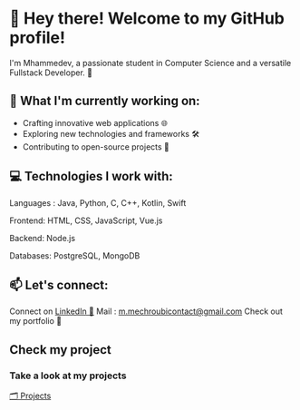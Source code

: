 # 👋 Hey there! Welcome to my GitHub profile!
I'm Mhammedev, a passionate student in Computer Science and a versatile Fullstack Developer. 🚀

## 🔭 What I'm currently working on:

- Crafting innovative web applications 🌐
- Exploring new technologies and frameworks 🛠️
- Contributing to open-source projects 🌱

## 💻 Technologies I work with:

Languages : 
Java, Python, C, C++, Kotlin, Swift 

Frontend: 
HTML, CSS, JavaScript, Vue.js

Backend: 
Node.js

Databases:
PostgreSQL, MongoDB


<!---
📚 Learning and Growing:
Currently diving into Machine Learning 🤖
Enhancing my knowledge of cloud computing ☁️
--->

## 📫 Let's connect:

Connect on [LinkedIn 💼](https://www.linkedin.com/in/m-hammed-mechroubi-a3134a275/)
Mail : m.mechroubicontact@gmail.com
Check out my portfolio 🌟

## Check my project

### Take a look at my projects

[🗂️ Projects](https://github.com/mhammeDev?tab=repositories)




<!---
mhammeDev/mhammeDev is a ✨ special ✨ repository because its `README.md` (this file) appears on your GitHub profile.
You can click the Preview link to take a look at your changes.
--->
